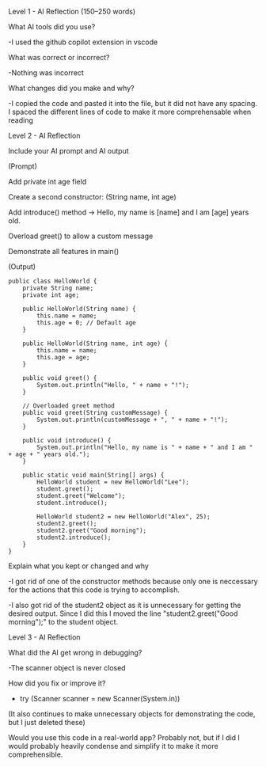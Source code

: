 Level 1 - AI Reflection (150–250 words)

What AI tools did you use?

-I used the github copilot extension in vscode

What was correct or incorrect?

-Nothing was incorrect

What changes did you make and why?

-I copied the code and pasted it into the file, but it did not have any spacing.  I spaced the different lines of code to make it more comprehensable when reading


Level 2 - AI Reflection

Include your AI prompt and AI output

(Prompt)

Add private int age field

Create a second constructor: (String name, int age)

Add introduce() method → Hello, my name is [name] and I am [age] years old.

Overload greet() to allow a custom message

Demonstrate all features in main()

(Output)
```
public class HelloWorld { 
    private String name;
    private int age;

    public HelloWorld(String name) { 
        this.name = name;
        this.age = 0; // Default age
    } 

    public HelloWorld(String name, int age) {
        this.name = name;
        this.age = age;
    }

    public void greet() { 
        System.out.println("Hello, " + name + "!");
    } 

    // Overloaded greet method
    public void greet(String customMessage) {
        System.out.println(customMessage + ", " + name + "!");
    }

    public void introduce() {
        System.out.println("Hello, my name is " + name + " and I am " + age + " years old.");
    }

    public static void main(String[] args) { 
        HelloWorld student = new HelloWorld("Lee");
        student.greet();
        student.greet("Welcome");
        student.introduce();

        HelloWorld student2 = new HelloWorld("Alex", 25);
        student2.greet();
        student2.greet("Good morning");
        student2.introduce();
    } 
}
```

Explain what you kept or changed and why

-I got rid of one of the constructor methods because only one is neccessary for the actions that this code is trying to accomplish.

-I also got rid of the student2 object as it is unnecessary for getting the desired output. Since I did this I moved the line "student2.greet("Good morning");" to the student object.


Level 3 - AI Reflection

What did the AI get wrong in debugging?

-The scanner object is never closed

How did you fix or improve it?

- try (Scanner scanner = new Scanner(System.in))

(It also continues to make unnecessary objects for demonstrating the code, but I just deleted these)

Would you use this code in a real-world app?
Probably not, but if I did I would probably heavily condense and simplify it to make it more comprehensible.
